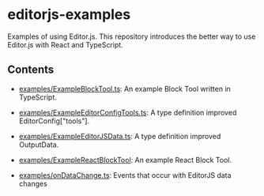# editorjs-examples

Examples of using Editor.js.
This repository introduces the better way to use Editor.js with React and TypeScript.

## Contents

- [examples/ExampleBlockTool.ts](https://github.com/hata6502/editorjs-examples/blob/main/examples/ExampleBlockTool.ts): An example Block Tool written in TypeScript.

- [examples/ExampleEditorConfigTools.ts](https://github.com/hata6502/editorjs-examples/blob/main/examples/ExampleEditorConfigTools.ts): A type definition improved EditorConfig\["tools"\].

- [examples/ExampleEditorJSData.ts](https://github.com/hata6502/editorjs-examples/blob/main/examples/ExampleEditorJSData.ts): A type definition improved OutputData.

- [examples/ExampleReactBlockTool](https://github.com/hata6502/editorjs-examples/blob/main/examples/ExampleReactBlockTool): An example React Block Tool.

- [examples/onDataChange.ts](https://github.com/hata6502/editorjs-examples/blob/main/examples/onDataChange.ts): Events that occur with EditorJS data changes

